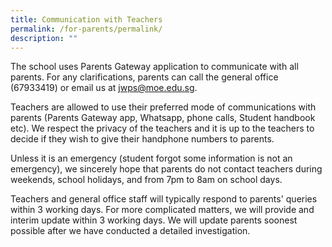 ```yaml
---
title: Communication with Teachers
permalink: /for-parents/permalink/
description: ""
---
```

The school uses Parents Gateway application to communicate with all parents. For any clarifications, parents can call the general office (67933419) or email us at jwps@moe.edu.sg.

Teachers are allowed to use their preferred mode of communications with parents (Parents Gateway app, Whatsapp, phone calls, Student handbook etc). We respect the privacy of the teachers and it is up to the teachers to decide if they wish to give their handphone numbers to parents.

Unless it is an emergency (student forgot some information is not an emergency), we sincerely hope that parents do not contact teachers during weekends, school holidays, and from 7pm to 8am on school days.

Teachers and general office staff will typically respond to parents' queries within 3 working days. For more complicated matters, we will provide and interim update within 3 working days. We will update parents soonest possible after we have conducted a detailed investigation.